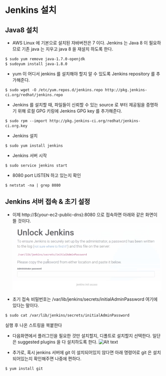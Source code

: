 # Jenkins 설치
## Java8 설치
* AWS Linux 에 기본으로 설치된 자바버전은 7 이다. Jenkins 는 Java 8 이 필요하므로 기존 java 는 지우고 java 8 을 재설치 하도록 한다.
~~~
$ sudo yum remove java-1.7.0-openjdk
$ sudoyum install java-1.8.0
~~~  

*  yum 이 어디서 jenkins 를 설치해야 할지 알 수 있도록 Jenkins repository 를 추가해준다.
~~~
$ sudo wget -O /etc/yum.repos.d/jenkins.repo http://pkg.jenkins-ci.org/redhat/jenkins.repo
~~~  

* Jenkins 를 설치할 때, 파일들이 신뢰할 수 있는 source 로 부터 제공됨을 증명하기 위해 로컬 GPG 키링에 Jenkins GPG key 를 추가해준다.
~~~
$ sudo rpm --import http://pkg.jenkins-ci.org/redhat/jenkins-ci.org.key
~~~  

* Jenkins 설치
~~~
$ sudo yum install jenkins
~~~  

* Jenkins 서버 시작
~~~
$ sudo service jenkins start
~~~  

* 8080 port LISTEN 하고 있는지 확인
~~~
$ netstat -na | grep 8080
~~~  

## Jenkins 서버 접속 & 초기 설정

* 이제 http://${your-ec2-public-dns}:8080 으로 접속하면 아래와 같은 화면이 뜰 것이다.
![Alt text](/JenkinsInitPage.png)

* 초기 접속 비밀번호는 /var/lib/jenkins/secrets/initialAdminPassword 여기에 있다는 말이다.
~~~
$ sudo cat /var/lib/jenkins/secrets/initialAdminPassword
~~~
실행 후 나온 스트링을 복붙한다

* 다음화면에서 플러그인을 필요한 것만 설치할지, 디폴트로 설치할지 선택한다. 일단은 suggested plugins 을 다 설치하도록 한다.
![Alt text](/img.jpg)

* 추가로, 혹시 jenkins 서버에 git 이 설치되어있지 않다면 아래 명령어로 git 은 설치되어있는지 확인해주면 나중에 편하다.
~~~ 
$ yum install git
~~~

